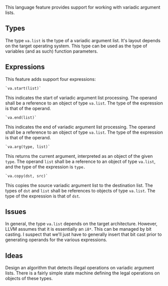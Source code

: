 
This language feature provides support for working with variadic argument
lists. 

## Types

The type `va.list` is the type of a variadic argument list. It's layout
depends on the target operating system. This type can be used as the type
of variables (and as such) function parameters.

## Expressions

This feature adds support four expressions:

    `va.start(list)`

This indicates the start of variadic argument list processing. The operand 
shall be a reference to an object of type `va.list`. The type of the expression
is that of the operand.

    `va.end(list)`

This indicates the end of variadic argument list processing. The operand shall
be a reference to an object of type `va.list`. The type of the expression is
that of the operand.

    `va.arg(type, list)`

This returns the current argument, interpreted as an object of the given 
`type`. The operand `list` shall be a reference to an object of type `va.list`,
and the type of the expression is `type.`

    `va.copy(dst, src)`

This copies the source variadic argument list to the destination list. The
types of `dst` and `list` shall be references to objects of type `va.list`.
The type of the expression is that of `dst`.

## Issues

In general, the type `va.list` depends on the target architecture. However,
LLVM assumes that it is essentially an `i8*`. This can be managed by bit
casting. I suspect that we'll just have to generally insert that bit cast
prior to generating operands for the various expressions.

## Ideas

Design an algorithm that detects illegal operations on variadic argument lists.
There is a fairly simple state machine defining the legal operations on objects
of these types.
